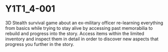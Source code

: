 # Y1T1_4-001
 3D Stealth survival game about an ex-military officer re-learning everything from basics while trying to stay alive by accessing past memorabilia to rebuild and progress into the story. Access items within the limited inventory and inspect them in detail in order to discover new aspects that progress you further in the story.
